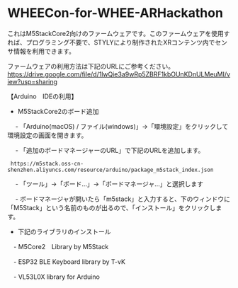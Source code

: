 # WHEECon-for-WHEE-ARHackathon
これはM5StackCore2向けのファームウェアです。このファームウェアを使用すれば、プログラミング不要で、STYLYにより制作されたXRコンテンツ内でセンサ情報を利用できます。

ファームウェアの利用方法は下記のURLにご参考ください。
https://drive.google.com/file/d/1lwQie3a9wRp5ZBRF1kbOUnKDnULMeuMI/view?usp=sharing

【Arduino　IDEの利用】

- M5StackCore2のボード追加

 　 - 「Arduino(macOS) / ファイル(windows)」→「環境設定」をクリックして環境設定の画面を開きます。

 　 - 「追加のボードマネージャーのURL」で下記のURLを追加します。

     https://m5stack.oss-cn-shenzhen.aliyuncs.com/resource/arduino/package_m5stack_index.json

 　 - 「ツール」→「ボード…」→「ボードマネージャ…」と選択します

 　 - ボードマネージャが開いたら「m5stack」と入力すると、下のウィンドウに「M5Stack」という名前のものが出るので、「インストール」をクリックします。


- 下記のライブラリのインストール

 　- M5Core2　Library by M5Stack

 　- ESP32 BLE Keyboard library by T-vK

 　- VL53L0X library for Arduino
